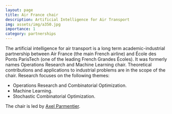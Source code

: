 ```yaml
---
layout: page
title: Air France chair
description: Artificial Intelligence for Air Transport
img: assets/img/a350.jpg
importance: 1
category: partnerships
---
```


The artificial intelligence for air transport is a long term academic-industrial partnership between Air France (the main French airline) and École des Ponts ParisTech (one of the leading French Grandes Écoles). It was formerly names Operations Research and Machine Learning chair. Theoretical contributions and applications to industrial problems are in the scope of the chair. Research focuses on the following themes:

 - Operations Research and Combinatorial Optimization.
 - Machine Learning.
 - Stochastic Combinatorial Optimization.

The chair is led by [Axel Parmentier](../../).